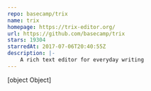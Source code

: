 ```yaml
---
repo: basecamp/trix
name: trix
homepage: https://trix-editor.org/
url: https://github.com/basecamp/trix
stars: 19304
starredAt: 2017-07-06T20:40:55Z
description: |-
    A rich text editor for everyday writing
---
```


[object Object]
